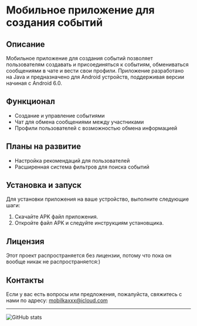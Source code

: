# Мобильное приложение для создания событий

## Описание

Мобильное приложение для создания событий позволяет пользователям создавать и присоединяться к событиям, обмениваться сообщениями в чате и вести свои профили. Приложение разработано на Java и предназначено для Android устройств, поддерживая версии начиная с Android 6.0.

## Функционал

- Создание и управление событиями
- Чат для обмена сообщениями между участниками
- Профили пользователей с возможностью обмена информацией

## Планы на развитие

- Настройка рекомендаций для пользователей
- Расширенная система фильтров для поиска событий

## Установка и запуск

Для установки приложения на ваше устройство, выполните следующие шаги:

1. Скачайте APK файл приложения.
2. Откройте файл APK и следуйте инструкциям установщика.

## Лицензия

Этот проект распространяется без лицензии, потому что пока он вообще никак не распространяется:)

## Контакты

Если у вас есть вопросы или предложения, пожалуйста, свяжитесь с нами по адресу: [mobilkaxxx@icloud.com](mobilkaxxx@icloud.com)

---

![GitHub stats](https://github-readme-stats.vercel.app/api?username=ваше_имя_пользователя&show_icons=true&theme=radical)
